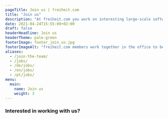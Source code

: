 ```yaml
---
pageTitle: Join us | freiheit.com
title: "Join us"
description: "At freiheit.com you work on interesting large-scale software projects. With the opportunity to own it from idea to implementation and operations."
date: 2021-04-24T15:55:09+02:00
draft: false
headerHeadline: Join us
headerTheme: pale-green
footerImage: footer_join_us.jpg
footerImageAlt: "freiheit.com members work together in the office to be more efficient and collaborative."
aliases:
  - /join-the-team/
  - /jobs/
  - /de/jobs/
  - /en/jobs/
  - /pt/jobs/
menu:
  main:
    name: Join us
    weight: 3
---
```


### Interested in working with us?

